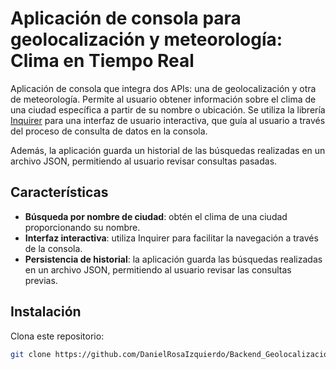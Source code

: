 # Aplicación de consola para geolocalización y meteorología: Clima en Tiempo Real

Aplicación de consola que integra dos APIs: una de geolocalización y otra de meteorología. Permite al usuario obtener información sobre el clima de una ciudad específica a partir de su nombre o ubicación. Se utiliza la librería [Inquirer](https://www.npmjs.com/package/inquirer) para una interfaz de usuario interactiva, que guía al usuario a través del proceso de consulta de datos en la consola.

Además, la aplicación guarda un historial de las búsquedas realizadas en un archivo JSON, permitiendo al usuario revisar consultas pasadas.

## Características

- **Búsqueda por nombre de ciudad**: obtén el clima de una ciudad proporcionando su nombre.
- **Interfaz interactiva**: utiliza Inquirer para facilitar la navegación a través de la consola.
- **Persistencia de historial**: la aplicación guarda las búsquedas realizadas en un archivo JSON, permitiendo al usuario revisar las consultas previas.

## Instalación

Clona este repositorio:
   ```bash
   git clone https://github.com/DanielRosaIzquierdo/Backend_Geolocalizacion_Meteorologia.git
   
